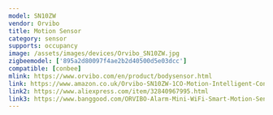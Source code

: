 ```yaml
---
model: SN10ZW
vendor: Orvibo
title: Motion Sensor
category: sensor
supports: occupancy
image: /assets/images/devices/Orvibo_SN10ZW.jpg
zigbeemodel: ['895a2d80097f4ae2b2d40500d5e03dcc']
compatible: [conbee]
mlink: https://www.orvibo.com/en/product/bodysensor.html
link: https://www.amazon.co.uk/Orvibo-SN10ZW-1CO-Motion-Intelligent-Control/dp/B07BS2S2RX
link2: https://www.aliexpress.com/item/32840967995.html
link3: https://www.banggood.com/ORVIBO-Alarm-Mini-WiFi-Smart-Motion-Sensor-PIR-Home-System-Remote-Control-p-1027135.html
---
```

